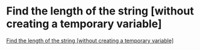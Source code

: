 # Find the length of the string [without creating a temporary variable]
[Find the length of the string [without creating a temporary variable]](https://aiwithcloud.com/2022/09/15/find_the_length_of_the_string_without_creating_a_temporary_variable/)